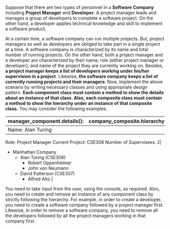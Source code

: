 Suppose that there are two types of personnel in a **Software Company** including **Project
Manager** and **Developer**. A project manager leads and manages a group of developers to
complete a software project. On the other hand, a developer applies technical knowledge and skill
to implement a software product.

At a certain time, a software company can run multiple projects. But, project managers as well as
developers are obliged to take part in a single project at a time. A software company is
characterized by its name and total number of running projects. On the other hand, both a project
manager and a developer are characterized by their name, role (either project manager or
developer), and name of the project they are currently working on. Besides, **a project manager
keeps a list of developers working under his/her supervision in a project**. Likewise, **the software
company keeps a list of currently running projects and their managers**.
Now, implement the above scenario by writing necessary classes and using appropriate design
pattern. **Each component class must contain a method to show the details about an instance of
that class. Also, each composite class must contain a method to show the hierarchy under an
instance of that composite class.** You may consider the following examples.

|manager_component.details():|company_composite.hierarchy():|
|-|-|
|Name: Alan Turing
Role: Project Manager
Current Project: CSE308
Number of Supervisees: 2|
- Manhattan Company
  - Alan Turing (CSE308)
    - Robert Oppenheimer
    - John von Neumann
  - David Patterson (CSE307)
    - Alfred Aho |

You need to take input from the user, using the console, as required. Also, you need to create and
remove an instance of any component class by strictly following the hierarchy. For example, in
order to create a developer, you need to create a software company followed by a project
manager first. Likewise, in order to remove a software company, you need to remove all the
developers followed by all the project managers working in that company first.

